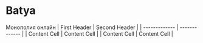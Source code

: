# Batya
Монополия онлайн
| First Header  | Second Header |
| ------------- | ------------- |
| Content Cell  | Content Cell  |
| Content Cell  | Content Cell  |
